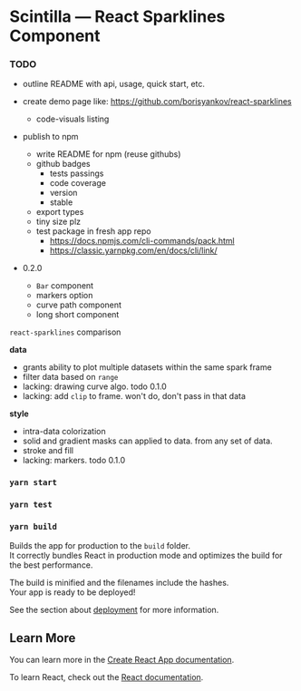 # Scintilla — React Sparklines Component

### TODO

- outline README with api, usage, quick start, etc.
- create demo page like: https://github.com/borisyankov/react-sparklines
  - code-visuals listing
- publish to npm

  - write README for npm (reuse githubs)
  - github badges
    - tests passings
    - code coverage
    - version
    - stable
  - export types
  - tiny size plz
  - test package in fresh app repo
    - https://docs.npmjs.com/cli-commands/pack.html
    - https://classic.yarnpkg.com/en/docs/cli/link/

- 0.2.0
  - `Bar` component
  - markers option
  - curve path component
  - long short component

`react-sparklines` comparison

**data**

- grants ability to plot multiple datasets within the same spark frame
- filter data based on `range`
- lacking: drawing curve algo. todo 0.1.0
- lacking: add `clip` to frame. won't do, don't pass in that data

**style**

- intra-data colorization
- solid and gradient masks can applied to data. from any set of data.
- stroke and fill
- lacking: markers. todo 0.1.0

### `yarn start`

### `yarn test`

### `yarn build`

Builds the app for production to the `build` folder.<br />
It correctly bundles React in production mode and optimizes the build for the best performance.

The build is minified and the filenames include the hashes.<br />
Your app is ready to be deployed!

See the section about [deployment](https://facebook.github.io/create-react-app/docs/deployment) for more information.

## Learn More

You can learn more in the [Create React App documentation](https://facebook.github.io/create-react-app/docs/getting-started).

To learn React, check out the [React documentation](https://reactjs.org/).
